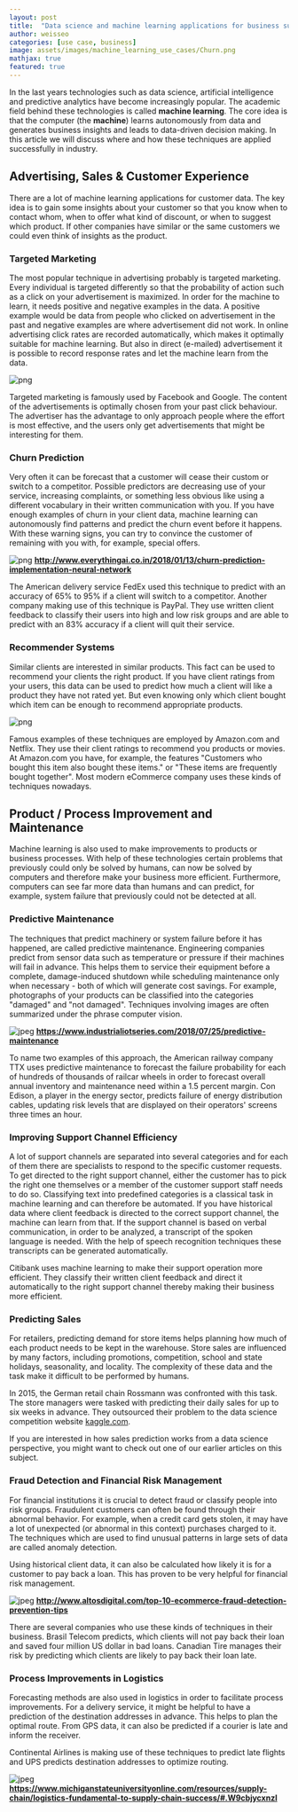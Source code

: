 ```yaml
---
layout: post
title:  "Data science and machine learning applications for business success"
author: weisseo
categories: [use case, business]
image: assets/images/machine_learning_use_cases/Churn.png
mathjax: true
featured: true
---
```


In the last years technologies such as data science, artificial intelligence
and predictive analytics have become increasingly popular.
The academic field behind these technologies is called **machine learning**.
The core idea is that the computer (the **machine**) learns autonomously from data and generates
business insights and leads to data-driven decision making.
In this article we will discuss where and how these techniques are applied successfully in industry.

## Advertising, Sales & Customer Experience

There are a lot of machine learning applications for customer data.
The key idea is to gain some insights about your customer so that you know when to contact whom,
when to offer what kind of discount, or when to suggest which product.
If other companies have similar or the same customers we could even think of insights as the product.

### Targeted Marketing

The most popular technique in advertising probably is targeted marketing.
Every individual is targeted differently so that the probability of action such as a
click on your advertisement is maximized.
In order for the machine to learn, it needs positive and negative examples in the data.
A positive example would be data from people who clicked on advertisement in the past
and negative examples are where advertisement did not work.
In online advertising click rates are recorded automatically, which makes it optimally suitable for machine learning.
But also in direct (e-mailed) advertisement it is possible to record response rates and let the machine learn from the data.

![png](/assets/images/machine_learning_use_cases/targeted_marketing.png)

Targeted marketing is famously used by Facebook and Google.
The content of the advertisements is optimally chosen from your past click behaviour.
The advertiser has the advantage to only approach people where the effort is most effective,
and the users only get advertisements that might be interesting for them.

### Churn Prediction

Very often it can be forecast that a customer will cease their custom or switch to a competitor.
Possible predictors are decreasing use of your service, increasing complaints, or something
less obvious like using a different vocabulary in their written communication with you.
If you have enough examples of churn in your client data, machine learning can autonomously
find patterns and predict the churn event before it happens.
With these warning signs, you can try to convince the customer of remaining with you with, for example, special offers.

![png](/assets/images/machine_learning_use_cases/Churn.png)
**http://www.everythingai.co.in/2018/01/13/churn-prediction-implementation-neural-network**

The American delivery service FedEx used this technique to predict with an accuracy of 65% to 95% if a client will
switch to a competitor.
Another company making use of this technique is PayPal.
They use written client feedback to classify their users into high and low risk groups and are able to
predict with an 83% accuracy if a client will quit their service.

### Recommender Systems

Similar clients are interested in similar products.
This fact can be used to recommend your clients the right product.
If you have client ratings from your users, this data can be used to predict how much a
client will like a product they have not rated yet.
But even knowing only which client bought which item can be enough to recommend appropriate products.

![png](/assets/images/machine_learning_use_cases/amazon_recommender_systems.png)

Famous examples of these techniques are employed by Amazon.com and Netflix.
They use their client ratings to recommend you products or movies.
At Amazon.com you have, for example, the features "Customers who bought this item also bought these items."
or "These items are frequently bought together".
Most modern eCommerce company uses these kinds of techniques nowadays.

## Product / Process Improvement and Maintenance

Machine learning is also used to make improvements to products or business processes.
With help of these technologies certain problems that previously could only be solved by humans,
can now be solved by computers and therefore make your business more efficient.
Furthermore, computers can see far more data than humans and can predict,
for example, system failure that previously could not be detected at all.

### Predictive Maintenance

The techniques that predict machinery or system failure before it has happened,
are called predictive maintenance.
Engineering companies predict from sensor data such as temperature or pressure if their machines will fail in advance.
This helps them to service their equipment before a complete, damage-induced shutdown
while scheduling maintenance only when necessary - both of which will generate cost savings.
For example, photographs of your products can be classified into the categories "damaged" and "not damaged".
Techniques involving images are often summarized under the phrase computer vision.

![jpeg](/assets/images/machine_learning_use_cases/predictive-mainenance.jpg)
**https://www.industrialiotseries.com/2018/07/25/predictive-maintenance**

To name two examples of this approach, the American railway company TTX uses predictive maintenance
to forecast the failure probability for each of hundreds of thousands of railcar wheels in
order to forecast overall annual inventory and maintenance need within a 1.5 percent margin.
Con Edison, a player in the energy sector, predicts failure of energy distribution cables,
updating risk levels that are displayed on their operators' screens three times an hour.

### Improving Support Channel Efficiency

A lot of support channels are separated into several categories and for each of them there are specialists
to respond to the specific customer requests.
To get directed to the right support channel, either the customer has to pick the right one themselves or a
member of the customer support staff needs to do so.
Classifying text into predefined categories is a classical task in machine learning and can therefore be automated.
If you have historical data where client feedback is directed to the correct support channel,
the machine can learn from that.
If the support channel is based on verbal communication, in order to be analyzed,
a transcript of the spoken language is needed.
With the help of speech recognition techniques these transcripts can be generated automatically.

Citibank uses machine learning to make their support operation more efficient.
They classify their written client feedback and direct it automatically to the right
support channel thereby making their business more efficient.

### Predicting Sales

For retailers, predicting demand for store items helps planning how much of each product
needs to be kept in the warehouse.
Store sales are influenced by many factors, including promotions, competition, school and state holidays,
seasonality, and locality. The complexity of these data and the task make it difficult to be performed by humans.

In 2015, the German retail chain Rossmann was confronted with this task.
The store managers were tasked with predicting their daily sales for up to six weeks in advance.
They outsourced their problem to the data science competition website [kaggle.com](kaggle.com).

If you are interested in how sales prediction works from a data science perspective,
you might want to check out one of our earlier articles on this subject.

### Fraud Detection and Financial Risk Management

For financial institutions it is crucial to detect fraud or classify people into risk groups.
Fraudulent customers can often be found through their abnormal behavior.
For example, when a credit card gets stolen, it may have a lot of unexpected (or abnormal in this context)
purchases charged to it.
The techniques which are used to find unusual patterns in large sets of data are called anomaly detection.

Using historical client data, it can also be calculated how likely it is for a customer to pay back a loan.
This has proven to be very helpful for financial risk management.

![jpeg](/assets/images/machine_learning_use_cases/fraud.png)
**http://www.altosdigital.com/top-10-ecommerce-fraud-detection-prevention-tips**

There are several companies who use these kinds of techniques in their business.
Brasil Telecom predicts, which clients will not pay back their loan and saved four million US dollar in bad loans.
Canadian Tire manages their risk by predicting which clients are likely to pay back their loan late.

### Process Improvements in Logistics

Forecasting methods are also used in logistics in order to facilitate process improvements.
For a delivery service, it might be helpful to have a prediction of the destination addresses in advance.
This helps to plan the optimal route.
From GPS data, it can also be predicted if a courier is late and inform the receiver.

Continental Airlines is making use of these techniques to predict late flights and UPS predicts
destination addresses to optimize routing.

![jpeg](/assets/images/machine_learning_use_cases/logistics.jpg)
**https://www.michiganstateuniversityonline.com/resources/supply-chain/logistics-fundamental-to-supply-chain-success/#.W9cbjycxnzI**
